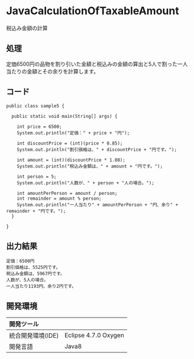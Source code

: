 # JavaCalculationOfTaxableAmount
税込み金額の計算

## 処理
定価6500円の品物を割り引いた金額と税込みの金額の算出と5人で割った一人当たりの金額とその余りを計算します。

## コード
```  
public class sample5 {

  public static void main(String[] args) {

    int price = 6500;
    System.out.println("定価：" + price + "円");

    int discountPrice = (int)(price * 0.85);
    System.out.println("割引価格は、" + discountPrice + "円です。");

    int amount = (int)(discountPrice * 1.08);
    System.out.println("税込み金額は、" + amount + "円です。");

    int person = 5;
    System.out.println("人数が、" + person + "人の場合。");

    int amountPerPerson = amount / person;
    int remainder = amount % person;
    System.out.println("一人当たり" + amountPerPerson + "円、余り" + remainder + "円です。");
  }

}
```  

## 出力結果
```
定価：6500円  
割引価格は、5525円です。  
税込み金額は、5967円です。  
人数が、5人の場合。  
一人当たり1193円、余り2円です。 
```
  
## 開発環境
| 開発ツール |  |
|:-|:-|
| 統合開発環境(IDE) | Eclipse 4.7.0 Oxygen |
| 開発言語 | Java8 |

